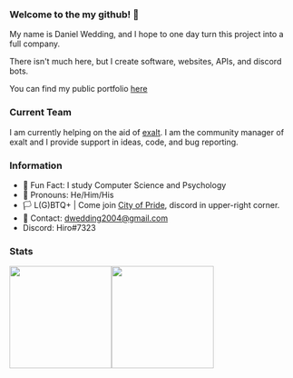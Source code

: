 ### Welcome to the my github! 👋

My name is Daniel Wedding, and I hope to one day turn this project into a full company.

There isn't much here, but I create software, websites, APIs, and discord bots.

You can find my public portfolio [here](https://ottegi.github.io/Portfolio)

### Current Team
I am currently helping on the aid of [exalt](https://github.com/exalt). I am the community manager of exalt and I provide support in ideas, code, and bug reporting.

### Information
- 🎉 Fun Fact: I study Computer Science and Psychology
- 🧑 Pronouns: He/Him/His
- 🏳 L(G)BTQ+ | Come join [City of Pride](https://ottegi.github.io/City-of-Pride), discord in upper-right corner.
- 📧 Contact: dwedding2004@gmail.com
- Discord: Hiro#7323

### Stats
<div style="display: flex; flex-direction: row;" align="center">
  <img height="180em" src="https://github-readme-stats.vercel.app/api?username=danielwedding&count_private=true&show_icons=true&theme=dark" />
  <img height="180em" src="https://github-readme-stats.vercel.app/api/top-langs/?username=danielwedding&theme=dark&layout=compact&langs_count=6" />
</div>
